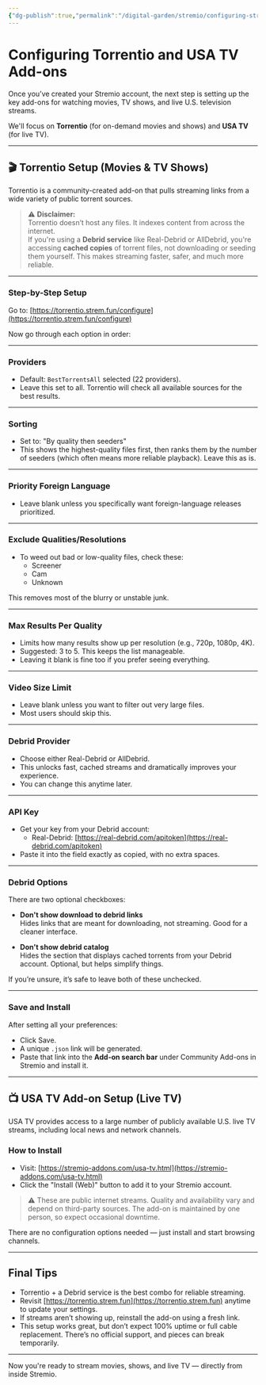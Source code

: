 ```yaml
---
{"dg-publish":true,"permalink":"/digital-garden/stremio/configuring-stremio-addons/","title":"Configuring Torrentio and USA TV Add-ons","tags":["stremio torrentio usa-tv"]}
---
```



# Configuring Torrentio and USA TV Add-ons

Once you’ve created your Stremio account, the next step is setting up the key add-ons for watching movies, TV shows, and live U.S. television streams.

We'll focus on **Torrentio** (for on-demand movies and shows) and **USA TV** (for live TV).

---

## 🎬 Torrentio Setup (Movies & TV Shows)

Torrentio is a community-created add-on that pulls streaming links from a wide variety of public torrent sources.

> ⚠️ **Disclaimer:**  
> Torrentio doesn’t host any files. It indexes content from across the internet.  
> If you're using a **Debrid service** like Real-Debrid or AllDebrid, you're accessing **cached copies** of torrent files, not downloading or seeding them yourself. This makes streaming faster, safer, and much more reliable.

---

### Step-by-Step Setup

Go to: [https://torrentio.strem.fun/configure](https://torrentio.strem.fun/configure)

Now go through each option in order:

---

### Providers

- Default: `BestTorrentsAll` selected (22 providers).
- Leave this set to all. Torrentio will check all available sources for the best results.

---

### Sorting

- Set to: "By quality then seeders"
- This shows the highest-quality files first, then ranks them by the number of seeders (which often means more reliable playback). Leave this as is.

---

### Priority Foreign Language

- Leave blank unless you specifically want foreign-language releases prioritized.

---

### Exclude Qualities/Resolutions

- To weed out bad or low-quality files, check these:
  - Screener
  - Cam
  - Unknown

This removes most of the blurry or unstable junk.

---

### Max Results Per Quality

- Limits how many results show up per resolution (e.g., 720p, 1080p, 4K).
- Suggested: 3 to 5. This keeps the list manageable.
- Leaving it blank is fine too if you prefer seeing everything.

---

### Video Size Limit

- Leave blank unless you want to filter out very large files.
- Most users should skip this.

---

### Debrid Provider

- Choose either Real-Debrid or AllDebrid.
- This unlocks fast, cached streams and dramatically improves your experience.
- You can change this anytime later.

---

### API Key

- Get your key from your Debrid account:
  - Real-Debrid: [https://real-debrid.com/apitoken](https://real-debrid.com/apitoken)
- Paste it into the field exactly as copied, with no extra spaces.

---

### Debrid Options

There are two optional checkboxes:

- **Don't show download to debrid links**  
  Hides links that are meant for downloading, not streaming. Good for a cleaner interface.

- **Don't show debrid catalog**  
  Hides the section that displays cached torrents from your Debrid account. Optional, but helps simplify things.

If you’re unsure, it’s safe to leave both of these unchecked.

---

### Save and Install

After setting all your preferences:
- Click Save.
- A unique `.json` link will be generated.
- Paste that link into the **Add-on search bar** under Community Add-ons in Stremio and install it.

---

## 📺 USA TV Add-on Setup (Live TV)

USA TV provides access to a large number of publicly available U.S. live TV streams, including local news and network channels.

### How to Install

- Visit: [https://stremio-addons.com/usa-tv.html](https://stremio-addons.com/usa-tv.html)
- Click the "Install (Web)" button to add it to your Stremio account.

> ⚠️ These are public internet streams. Quality and availability vary and depend on third-party sources. The add-on is maintained by one person, so expect occasional downtime.

There are no configuration options needed — just install and start browsing channels.

---

## Final Tips

- Torrentio + a Debrid service is the best combo for reliable streaming.
- Revisit [https://torrentio.strem.fun](https://torrentio.strem.fun) anytime to update your settings.
- If streams aren’t showing up, reinstall the add-on using a fresh link.
- This setup works great, but don’t expect 100% uptime or full cable replacement. There’s no official support, and pieces can break temporarily.

---

Now you're ready to stream movies, shows, and live TV — directly from inside Stremio.